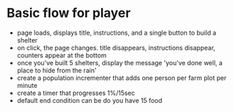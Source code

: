 # Basic flow for player
* page loads, displays title, instructions, and a single button to build a shelter
* on click, the page changes. title disappears, instructions disappear, counters appear at the bottom
* once you've built 5 shelters, display the message 'you've done well, a place to hide from the rain'
* create a population incrementer that adds one person per farm plot per minute
* create a timer that progresses 1%/15sec
* default end condition can be do you have 15 food